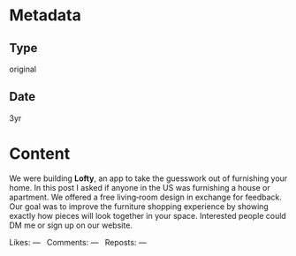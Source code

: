 # Metadata

## Type

original

## Date

3yr

# Content

We were building **Lofty**, an app to take the guesswork out of furnishing your home.  In this post I asked if anyone in the US was furnishing a house or apartment.  We offered a free living‑room design in exchange for feedback.  Our goal was to improve the furniture shopping experience by showing exactly how pieces will look together in your space.  Interested people could DM me or sign up on our website.

Likes: —   Comments: —   Reposts: —
